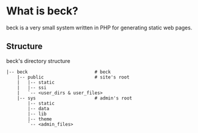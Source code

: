 # What is beck?

beck is a very small system written in PHP for generating static web pages.

## Structure

beck's directory structure

```
|-- beck                         # beck
    |-- public                   # site's root
    |   |-- static
    |   |-- ssi
    |   `-- <user_dirs & user_files>
    |-- sys                      # admin's root
        |-- static
        |-- data
        |-- lib
        |-- theme
        `-- <admin_files>
```

